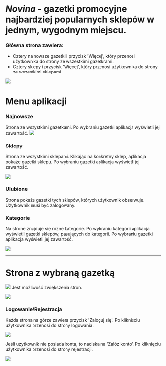 # _Novina_ - gazetki promocyjne najbardziej popularnych sklepów w jednym, wygodnym miejscu.



### Główna strona zawiera:
- Cztery najnowsze gazetki i przycisk 'Więcej', który przenosi użytkownika do strony ze wszestkimi gazetkrami.
- Cztery sklepy i przycisk 'Więcej', który przenosi użytkownika do strony ze wszestkimi sklepami.

![](public/mdimg/main.png)

# Menu aplikacji 
### Najnowsze 
Strona ze wszystkimi gazetkami. Po wybraniu gazetki aplikacja wyświetli jej zawartość.
![](public/mdimg/new.png)

### Sklepy
Strona ze wszystkimi sklepami. Klikając na konkretny sklep, aplikacja pokaże gazetki sklepu. Po wybraniu gazetki aplikacja wyświetli jej zawartość.

![](public/mdimg/shop.png)

### Ulubione
Strona pokaże gazetki tych sklepów, których użytkownik obserwuje. Użytkownik musi być zalogowany.

### Kategorie
Na strone znajduje się rózne kategorie. Po wybraniu kategorii aplikacja wyświetli gazetki sklepów, pasujących do kategorii. Po wybraniu gazetki aplikacja wyświetli jej zawartość.

![](public/mdimg/categories.png)

---
# Strona z wybraną gazetką
![](public/mdimg/paper1.png)
Jest możliwość zwiększenia stron.

![](public/mdimg/paper2.png)



### Logowanie/Rejestracja
Każda strona na górze zawiera przycisk 'Zaloguj się'. Po klikniściu użytkownika przenosi do strony logowania.

![](public/mdimg/login.png)

Jeśli użytkownik nie posiada konta, to naciska na 'Załóż konto'.
Po kliknięciu użytkownika przenosi do strony rejestracji.

![](public/mdimg/reg.png)

